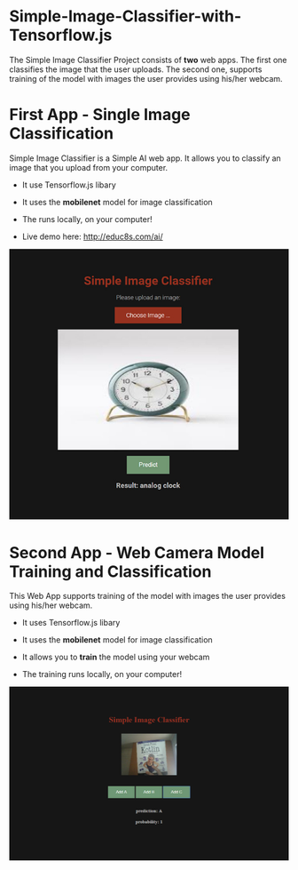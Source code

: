 # Simple-Image-Classifier-with-Tensorflow.js

The Simple Image Classifier Project consists of **two** web apps. The first one classifies the image that the user uploads. The second one, supports training of the model with images the user provides using his/her webcam.

# First App - Single Image Classification

Simple Image Classifier is a Simple AI web app. It allows you to classify an image that you upload from your computer.

* It use Tensorflow.js libary

* It uses the **mobilenet** model for image classification

* The runs locally, on your computer!

* Live demo here: http://educ8s.com/ai/

<p align="center">
  <img src="preview2.jpg" alt="Running the demo" width="640">
</p>

# Second App - Web Camera Model Training and Classification

This Web App supports training of the model with images the user provides using his/her webcam.

* It uses Tensorflow.js libary

* It uses the **mobilenet** model for image classification

* It allows you to **train** the model using your webcam

* The training runs locally, on your computer!

<p align="center">
  <img src="preview.jpg" alt="Running the demo" width="640">
</p>

